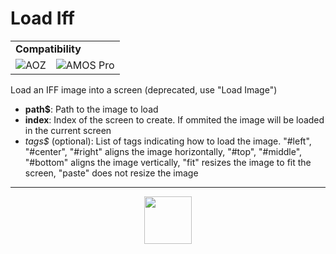# Load Iff
<table><tr><td colspan="2"><b>Compatibility</b></td></tr><tr><td><img src="https://drive.google.com/uc?export=view&id=1NbXQFq8_hw18wZSmQiAaH8PEkx0iN0ue" valign="center" all="AOZ" title="AOZ" /></td><td><img src="https://drive.google.com/uc?export=view&id=1fgABxUMBV1JldXUZcovQuoqBjafQ_Btp" valign="center" all="AMOS Pro" title="AMOS Pro" /></td></tr></table>

Load an IFF image into a screen (deprecated, use "Load Image")
- **path&dollar;**: Path to the image to load
- **index**: Index of the screen to create. If ommited the image will be loaded in the current screen
- _tags&dollar;_ (optional): List of tags indicating how to load the image. "#left", "#center", "#right" aligns the image horizontally, "#top", "#middle", "#bottom" aligns the image vertically, "fit" resizes the image to fit the screen, "paste" does not resize the image
---
<p align="center"><img valign="middle" width="76px" src="https://drive.google.com/uc?export=view&id=1c2KO0LJpvMS9X9CAGV6dOfciR7OWhdKA" /></p>
